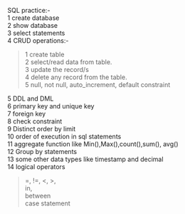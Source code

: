 SQL practice:-     <br>
1 create database   <br>
2 show database    <br>
3 select statements   <br>
4 CRUD operations:-     <br>

>   1 create table    <br>
>   2 select/read data from table.    <br>
>   3 update the record/s         <br>
>   4 delete any record from the table.    <br>
>   5 null, not null, auto_increment, default constraint    <br>

5 DDL and DML      <br>
6 primary key and unique key    <br>
7 foreign key                         <br>
8 check constraint                  <br>
9 Distinct order by limit                     <br>
10 order of execution in sql statements    <br>
11 aggregate function like Min(),Max(),count(),sum(), avg()   <br>
12 Group by statements    <br>
13 some other data types like timestamp and decimal     <br>
14 logical operators        <br>
> =, !=, <, >,    <br>
> in, <br>
> between  <br>
> case statement        <br>